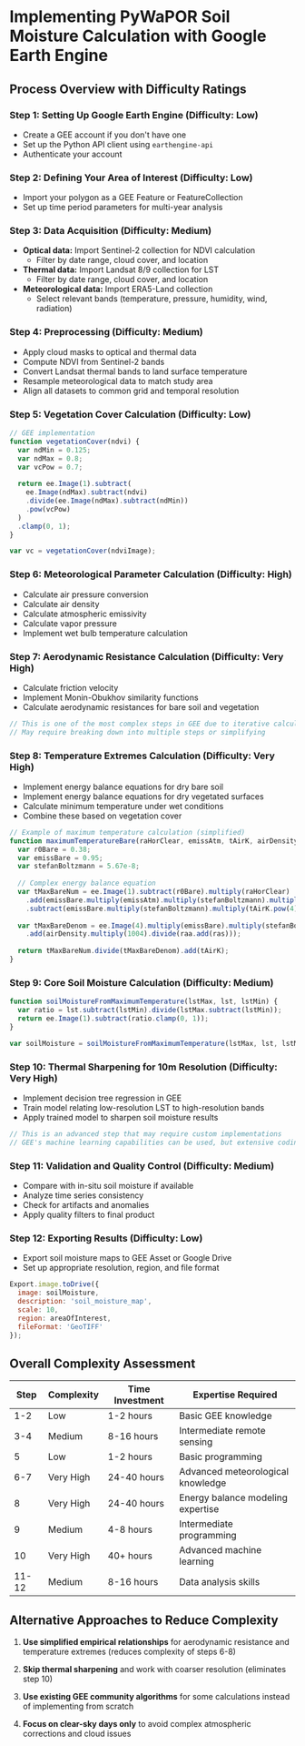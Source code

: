 # Implementing PyWaPOR Soil Moisture Calculation with Google Earth Engine

## Process Overview with Difficulty Ratings

### Step 1: Setting Up Google Earth Engine (Difficulty: Low)
- Create a GEE account if you don't have one
- Set up the Python API client using `earthengine-api`
- Authenticate your account

### Step 2: Defining Your Area of Interest (Difficulty: Low)
- Import your polygon as a GEE Feature or FeatureCollection
- Set up time period parameters for multi-year analysis

### Step 3: Data Acquisition (Difficulty: Medium)
- **Optical data:** Import Sentinel-2 collection for NDVI calculation
  - Filter by date range, cloud cover, and location
- **Thermal data:** Import Landsat 8/9 collection for LST
  - Filter by date range, cloud cover, and location
- **Meteorological data:** Import ERA5-Land collection
  - Select relevant bands (temperature, pressure, humidity, wind, radiation)

### Step 4: Preprocessing (Difficulty: Medium)
- Apply cloud masks to optical and thermal data
- Compute NDVI from Sentinel-2 bands
- Convert Landsat thermal bands to land surface temperature
- Resample meteorological data to match study area
- Align all datasets to common grid and temporal resolution

### Step 5: Vegetation Cover Calculation (Difficulty: Low)
```javascript
// GEE implementation
function vegetationCover(ndvi) {
  var ndMin = 0.125;
  var ndMax = 0.8;
  var vcPow = 0.7;
  
  return ee.Image(1).subtract(
    ee.Image(ndMax).subtract(ndvi)
    .divide(ee.Image(ndMax).subtract(ndMin))
    .pow(vcPow)
  )
  .clamp(0, 1);
}

var vc = vegetationCover(ndviImage);
```

### Step 6: Meteorological Parameter Calculation (Difficulty: High)
- Calculate air pressure conversion
- Calculate air density
- Calculate atmospheric emissivity
- Calculate vapor pressure
- Implement wet bulb temperature calculation

### Step 7: Aerodynamic Resistance Calculation (Difficulty: Very High)
- Calculate friction velocity
- Implement Monin-Obukhov similarity functions
- Calculate aerodynamic resistances for bare soil and vegetation
```javascript
// This is one of the most complex steps in GEE due to iterative calculations
// May require breaking down into multiple steps or simplifying
```

### Step 8: Temperature Extremes Calculation (Difficulty: Very High)
- Implement energy balance equations for dry bare soil
- Implement energy balance equations for dry vegetated surfaces
- Calculate minimum temperature under wet conditions
- Combine these based on vegetation cover
```javascript
// Example of maximum temperature calculation (simplified)
function maximumTemperatureBare(raHorClear, emissAtm, tAirK, airDensity, raa, ras) {
  var r0Bare = 0.38;
  var emissBare = 0.95;
  var stefanBoltzmann = 5.67e-8;
  
  // Complex energy balance equation
  var tMaxBareNum = ee.Image(1).subtract(r0Bare).multiply(raHorClear)
    .add(emissBare.multiply(emissAtm).multiply(stefanBoltzmann).multiply(tAirK.pow(4)))
    .subtract(emissBare.multiply(stefanBoltzmann).multiply(tAirK.pow(4)));
  
  var tMaxBareDenom = ee.Image(4).multiply(emissBare).multiply(stefanBoltzmann).multiply(tAirK.pow(3))
    .add(airDensity.multiply(1004).divide(raa.add(ras)));
  
  return tMaxBareNum.divide(tMaxBareDenom).add(tAirK);
}
```

### Step 9: Core Soil Moisture Calculation (Difficulty: Medium)
```javascript
function soilMoistureFromMaximumTemperature(lstMax, lst, lstMin) {
  var ratio = lst.subtract(lstMin).divide(lstMax.subtract(lstMin));
  return ee.Image(1).subtract(ratio.clamp(0, 1));
}

var soilMoisture = soilMoistureFromMaximumTemperature(lstMax, lst, lstMin);
```

### Step 10: Thermal Sharpening for 10m Resolution (Difficulty: Very High)
- Implement decision tree regression in GEE
- Train model relating low-resolution LST to high-resolution bands
- Apply trained model to sharpen soil moisture results
```javascript
// This is an advanced step that may require custom implementations
// GEE's machine learning capabilities can be used, but extensive coding is needed
```

### Step 11: Validation and Quality Control (Difficulty: Medium)
- Compare with in-situ soil moisture if available
- Analyze time series consistency
- Check for artifacts and anomalies
- Apply quality filters to final product

### Step 12: Exporting Results (Difficulty: Low)
- Export soil moisture maps to GEE Asset or Google Drive
- Set up appropriate resolution, region, and file format
```javascript
Export.image.toDrive({
  image: soilMoisture,
  description: 'soil_moisture_map',
  scale: 10,
  region: areaOfInterest,
  fileFormat: 'GeoTIFF'
});
```

## Overall Complexity Assessment

| Step | Complexity | Time Investment | Expertise Required |
|------|------------|-----------------|-------------------|
| 1-2 | Low | 1-2 hours | Basic GEE knowledge |
| 3-4 | Medium | 8-16 hours | Intermediate remote sensing |
| 5 | Low | 1-2 hours | Basic programming |
| 6-7 | Very High | 24-40 hours | Advanced meteorological knowledge |
| 8 | Very High | 24-40 hours | Energy balance modeling expertise |
| 9 | Medium | 4-8 hours | Intermediate programming |
| 10 | Very High | 40+ hours | Advanced machine learning |
| 11-12 | Medium | 8-16 hours | Data analysis skills |

## Alternative Approaches to Reduce Complexity

1. **Use simplified empirical relationships** for aerodynamic resistance and temperature extremes (reduces complexity of steps 6-8)

2. **Skip thermal sharpening** and work with coarser resolution (eliminates step 10)

3. **Use existing GEE community algorithms** for some calculations instead of implementing from scratch

4. **Focus on clear-sky days only** to avoid complex atmospheric corrections and cloud issues
